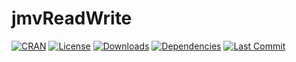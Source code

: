 
<!-- README.md is generated from README.Rmd. Please edit that file -->

# jmvReadWrite

<!-- badges: start -->

[![CRAN](http://www.r-pkg.org/badges/version/jmvReadWrite)](https://cran.r-project.org/package=jmvReadWrite)
[![License](https://img.shields.io/badge/License-AGPL%20v3-green.svg)](https://www.gnu.org/licenses/agpl-3.0.html)
[![Downloads](https://cranlogs.r-pkg.org/badges/jmvReadWrite?color=brightgreen)](https://cran.r-project.org/package=jmvReadWrite)
[![Dependencies](https://tinyverse.netlify.com/badge/RProtoBuf)](https://cran.r-project.org/package=jmvReadWrite)
[![Last
Commit](https://img.shields.io/github/last-commit/sjentsch/jmvReadWrite)](https://github.com/sjentsch/jmvReadWrite)
<!-- badges: end --> <!---
[//]: [![Build Status](https://travis-ci.org/eddelbuettel/rprotobuf.svg)](https://travis-ci.org/eddelbuettel/rprotobuf)
[//]: [![CI](https://github.com/eddelbuettel/rprotobuf/workflows/ci/badge.svg)](https://github.com/eddelbuettel/rprotobuf/actions?query=workflow%3Aci)
[//]: [![JSS](https://img.shields.io/badge/JSS-10.18637%2Fjss.v071.i02-brightgreen)](https://dx.doi.org/10.18637/jss.v071.i02)
--->

jmvReadWrite provides routines to read and write OMV-files from within
R. OMV-files are created by the statistical spreadsheet
[CRAN](https://CRAN.R-project.org).

## Installation

You can either install [the CRAN
package](https://cran.r-project.org/package=jmvReadWrite) the usual way
from [R](https://www.r-project.org) using

``` r
install.packages("jmvReadWrite")
```

or install from source via this repo using (you can replace `devtools`
with `remotes` if you wish):

``` r
devtools::install_github("sjentsch/jmvReadWrite")
```

## Documentation

The R-package `jmvReadWrite` reads and writes the .omv-files that are
used by the statistical spreadsheet `jamovi` (www.jamovi.org). It is
supposed to ease using syntax for statistical analyses created using the
GUI in `jamovi` in connection with the R-library `jmv`.

## Installation

You can install the development version of the `jmvReadWrite` package
from github.

``` r
if(!require(devtools)) install.packages("devtools")
devtools::install_github("sjentsch/jmvReadWrite")
```

Alternatively, there is a stable version available on CRAN. It can be
installed using the following commands

``` r
install.packages("jmvReadWrite")
```

## How to use the package?

The following code uses the ToothGrowth-data set that is part of the
data sets included in R (the current file contains some modifications
though for testing the reading and writing routines: `read_jmv` and
`write_jmv`). With this data set, a syntax to conduct an ANOVA is run.

The results should be similar to those obtained when running the same
analysis in jamovi (using the GUI). To do so, open the file menu (☰)
choose `Open`, `Data Library` and `ToothGrowth`. Afterwards, click on
the `ANOVA`-button in the `Analyses`-tab and choose `ANOVA`. There, you
assign the variable `len` to `Dependent Variable` and `supp` and `dose`
to `Fixed Factors`. Afterwards, you choose / tick `Overall Model Test`
and `ω²`. Open the drop-down menu `Assumption Checks` and tick
`Homogeneity test` and `Normality test`. The results should be identical
apart from that the table output looks nicer in `jamovi` (not only text,
as below), numbers are rounded and maybe one or two other cosmetic
differences.

If you want to copy the syntax generated in jamovi, you have to switch
on the [`Syntax
Mode`](https://jamovi.readthedocs.io/en/latest/getting-started/um_2_first-steps.html#syntax-mode).
Afterwards, the syntax is shown at the top of the analysis and can be
copied from there.

``` r
library(jmvReadWrite)
library(jmv)

data = read_jmv(fleNme = system.file("extdata", "ToothGrowth.omv", package = "jmvReadWrite"))
jmv::ANOVA(
    formula = len ~ supp + dose + supp:dose,
    data = data,
    effectSize = c("omega"),
    modelTest = TRUE,
    homo = TRUE,
    norm = TRUE)
#> 
#>  ANOVA
#> 
#>  ANOVA - len                                                                                      
#>  ──────────────────────────────────────────────────────────────────────────────────────────────── 
#>                     Sum of Squares    df    Mean Square    F            p             ω²          
#>  ──────────────────────────────────────────────────────────────────────────────────────────────── 
#>    Overall model         2740.1033     5      548.02067    41.557178    < .0000001                
#>    supp                   205.3500     1      205.35000    15.571979     0.0002312    0.0554519   
#>    dose                  2426.4343     2     1213.21717    91.999965    < .0000001    0.6925788   
#>    supp:dose              108.3190     2       54.15950     4.106991     0.0218603    0.0236466   
#>    Residuals              712.1060    54       13.18715                                           
#>  ──────────────────────────────────────────────────────────────────────────────────────────────── 
#> 
#> 
#>  ASSUMPTION CHECKS
#> 
#>  Homogeneity of Variances Test (Levene's) 
#>  ──────────────────────────────────────── 
#>    F           df1    df2    p           
#>  ──────────────────────────────────────── 
#>    1.940130      5     54    0.1027298   
#>  ──────────────────────────────────────── 
#> 
#> 
#>  Normality Test (Shapiro-Wilk) 
#>  ───────────────────────────── 
#>    Statistic    p           
#>  ───────────────────────────── 
#>    0.9849884    0.6694242   
#>  ─────────────────────────────
```

Since version 0.2.0, read\_jmv also extracts the syntax from analysis
that you may have conducted in the jamovi-GUI and that are stored in the
.omv-file. To extract them, you have to set the parameter `getSyn =
TRUE` when calling read\_jmv (default is `FALSE`). When the parameter is
set, the analyses are stored in the attribute `syntax`. They can be used
as shown in the following examples:

``` r
library(jmvReadWrite)

data = read_jmv(fleNme = system.file("extdata", "ToothGrowth.omv", package = "jmvReadWrite"), getSyn = TRUE)
# shows the syntax of the analyses from the .omv-file
attr(data, 'syntax')
#> [[1]]
#> [1] "jmv::ANOVA(formula = len ~ supp + dose2 + supp:dose2, data = data, effectSize = \"partEta\", modelTest = TRUE, qq = TRUE, emMeans = ~ dose2:supp)"
#> 
#> [[2]]
#> [1] "jmv::ancova(formula = len ~ supp + dose, data = data, effectSize = \"partEta\", modelTest = TRUE)"
# runs the command of the first analysis
eval(parse(text=attr(data, 'syntax')[[1]]))
#> 
#>  ANOVA
#> 
#>  ANOVA - len                                                                                      
#>  ──────────────────────────────────────────────────────────────────────────────────────────────── 
#>                     Sum of Squares    df    Mean Square    F            p             η²p         
#>  ──────────────────────────────────────────────────────────────────────────────────────────────── 
#>    Overall model         2740.1033     5      548.02067    41.557178    < .0000001                
#>    supp                   205.3500     1      205.35000    15.571979     0.0002312    0.2238254   
#>    dose2                 2426.4343     2     1213.21717    91.999965    < .0000001    0.7731092   
#>    supp:dose2             108.3190     2       54.15950     4.106991     0.0218603    0.1320279   
#>    Residuals              712.1060    54       13.18715                                           
#>  ────────────────────────────────────────────────────────────────────────────────────────────────
```

<img src="man/figures/README-unnamed-chunk-7-1.png" width="100%" style="display: block; margin: auto;" /><img src="man/figures/README-unnamed-chunk-7-2.png" width="100%" style="display: block; margin: auto;" />

``` r
# runs the command of the second analysis and assigns the output from that analysis to the variable result2
eval(parse(text=paste0('result2 = ', attr(data, 'syntax')[[2]])))
names(result2)
#> [1] "main"      "assump"    "contrasts" "postHoc"   "emm"       "residsOV"
# → "main"      "assump"    "contrasts" "postHoc"   "emm" (the names of the five output tables)
```

The `jmvReadWrite`-package also enables you to write `.omv`-files in
order to use them in `jamovi`. Let’s assume that you have a large
collection of log-files (e.g., from an experiment) that you compile and
process (summarize, filter, etc.) in R in order to later analyse them in
`jamovi`. You will have those processed log-files stored in a data frame
(called, e.g., `data`) which you then write to a file that you can open
in jamovi afterwards. Although jamovi reads R-data files (.RData, .rda,
.rds) `write_jmv` permits to store `jamovi`-specific attributes (such as
variable labels) in addition.

``` r
library(jmvReadWrite)

write_jmv(dtaFrm = data, fleNme = 'Trial.omv')
```

This is a basic example which shows you how to solve a common problem:

``` r
library(jmvReadWrite)
## basic example code
```

[Changelog](CHANGELOG.md)

## Authors

Sebastian Jentschke

## License

[AGPL 3](LICENSE)

